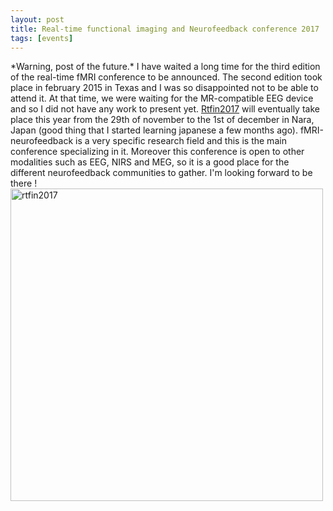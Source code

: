 ```yaml
---
layout: post
title: Real-time functional imaging and Neurofeedback conference 2017
tags: [events]
---
```


\*Warning, post of the future.\* I have waited a long time for the third edition of the real-time fMRI conference to be announced. The second edition took place in february 2015 in Texas and I was so disappointed not to be able to attend it. At that time, we were waiting for the MR-compatible EEG device and so I did not have any work to present yet.  [Rtfin2017](http://rtfin2017.atr.jp/?page_id=36) will eventually take place this year from the 29th of november to the 1st of december in Nara, Japan (good thing that I started learning japanese a few months ago). fMRI-neurofeedback is a very specific research field and this is the main conference specializing in it. Moreover this conference is open to other modalities such as EEG, NIRS and MEG, so it is a good place for the different neurofeedback communities to gather. I'm looking forward to be there !
<img src="/lorraineperronnet/public/img/rtfin2017.png" style="width:500px" alt="rtfin2017" />
